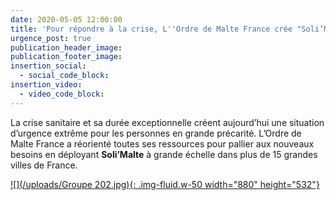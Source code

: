 ```yaml
---
date: 2020-05-05 12:00:00
title: 'Pour répondre à la crise, L''Ordre de Malte France crée "Soli’Malte"'
urgence_post: true
publication_header_image:
publication_footer_image:
insertion_social:
  - social_code_block:
insertion_video:
  - video_code_block:
---
```


La crise sanitaire et sa dur&eacute;e exceptionnelle cr&eacute;ent aujourd’hui une situation d’urgence extr&ecirc;me pour les personnes en grande pr&eacute;carit&eacute;. L’Ordre de Malte France a r&eacute;orient&eacute; toutes ses ressources pour pallier aux nouveaux besoins en d&eacute;ployant **Soli’Malte** &agrave; grande &eacute;chelle dans plus de 15 grandes villes de France.

[![](/uploads/Groupe 202.jpg){: .img-fluid.w-50 width="880" height="532"}](/solimalte/)